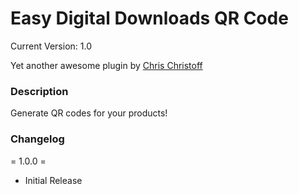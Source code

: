 # Easy Digital Downloads QR Code #

Current Version: 1.0

Yet another awesome plugin by [Chris Christoff](http://www.chriscct7.com)

### Description ###

Generate QR codes for your products!


### Changelog ###
= 1.0.0 =
* Initial Release